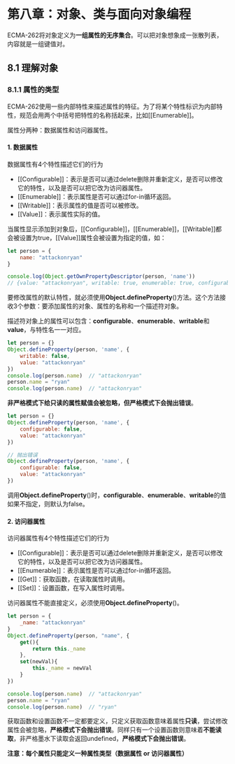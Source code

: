 # 第八章：对象、类与面向对象编程

ECMA-262将对象定义为**一组属性的无序集合**。可以把对象想象成一张散列表，内容就是一组键值对。

## 8.1 理解对象

### 8.1.1 属性的类型

ECMA-262使用一些内部特性来描述属性的特征。为了将某个特性标识为内部特性，规范会用两个中括号把特性的名称括起来，比如[[Enumerable]]。

属性分两种：数据属性和访问器属性。

#### 1. 数据属性

数据属性有4个特性描述它们的行为

- [[Configurable]]：表示是否可以通过delete删除并重新定义，是否可以修改它的特性，以及是否可以把它改为访问器属性。
- [[Enumerable]]：表示属性是否可以通过for-in循环返回。
- [[Writable]]：表示属性的值是否可以被修改。
- [[Value]]：表示属性实际的值。

当属性显示添加到对象后，[[Configurable]]，[[Enumerable]]，[[Writable]]都会被设置为true，[[Value]]属性会被设置为指定的值，如：

```js
let person = {
    name: "attackonryan"
}

console.log(Object.getOwnPropertyDescriptor(person, 'name'))
// {value: "attackonryan", writable: true, enumerable: true, configurable: true}
```

要修改属性的默认特性，就必须使用**Object.defineProperty**()方法。这个方法接收3个参数：要添加属性的对象、属性的名称和一个描述符对象。

描述符对象上的属性可以包含：**configurable**、**enumerable**、**writable**和**value**，与特性名一一对应。

```js
let person = {}
Object.defineProperty(person, 'name', {
    writable: false,
    value: "attackonryan"
})
console.log(person.name)  // "attackonryan"
person.name = "ryan"
console.log(person.name)  // "attackonryan"
```

**非严格模式下给只读的属性赋值会被忽略，但严格模式下会抛出错误**。

```js
let person = {}
Object.defineProperty(person, 'name', {
    configurable: false,
    value: "attackonryan"
})

// 抛出错误
Object.defineProperty(person, 'name', {
    configurable: false,
    value: "attackonryan"
})
```

调用**Object.defineProperty**()时，**configurable**、**enumerable**、**writable**的值如果不指定，则默认为false。



#### 2. 访问器属性

访问器属性有4个特性描述它们的行为

- [[Configurable]]：表示是否可以通过delete删除并重新定义，是否可以修改它的特性，以及是否可以把它改为访问器属性。
- [[Enumerable]]：表示属性是否可以通过for-in循环返回。
- [[Get]]：获取函数，在读取属性时调用。
- [[Set]]：设置函数，在写入属性时调用。

访问器属性不能直接定义，必须使用**Object.defineProperty**()。

```js
let person = {
    _name: "attackonryan"
}
Object.defineProperty(person, "name", {
    get(){
        return this._name
    },
    set(newVal){
        this._name = newVal
    }
})

console.log(person.name)  // "attackonryan"
person.name = "ryan"
console.log(person.name)  // "ryan"
```

获取函数和设置函数不一定都要定义，只定义获取函数意味着属性**只读**，尝试修改属性会被忽略，**严格模式下会抛出错误**。同样只有一个设置函数则意味着**不能读取**，非严格墨水下读取会返回undefined，**严格模式下会抛出错误**。



**注意：每个属性只能定义一种属性类型（数据属性 or 访问器属性）**

